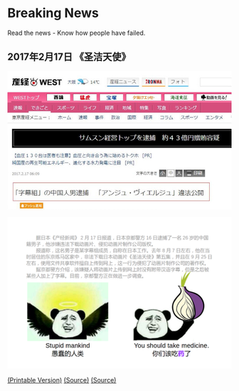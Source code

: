 # Breaking News

Read the news - Know how people have failed.

## 2017年2月17日 《圣洁天使》

![日本《产经新闻》报道](2017-2_Ange_Vierge_Sankei.jpg)

![日本逮捕26岁中国字幕组成员 涉嫌非法下载动画片](2017-2_Ange_Vierge.png)

[(Printable Version)](2017-2_Ange_Vierge.pdf) [(Source)](http://ent.sina.com.cn/m/f/2017-02-17/doc-ifyarrcc7690665.shtml) [(Source)](https://news.dmzj.com/article/9098.html)
